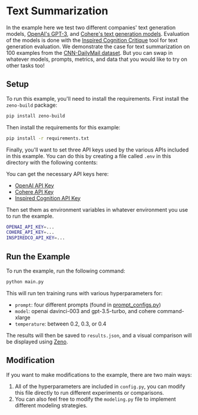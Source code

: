 # Text Summarization

In the example here we test two different companies' text generation models,
[OpenAI's GPT-3](https://openai.com/blog/gpt-3-apps/), and
[Cohere's text generation models](https://cohere.ai/generate). Evaluation of
the models is done with the
[Inspired Cognition Critique](https://docs.inspiredco.ai/critique/)
tool for text generation evaluation. We demonstrate the case for text summarization
on 100 examples from the
[CNN-DailyMail dataset](https://huggingface.co/datasets/cnn_dailymail). But you can
swap in whatever models, prompts, metrics, and data that you would like to try on
other tasks too!

## Setup

To run this example, you'll need to install the requirements.
First install the `zeno-build` package:

```bash
pip install zeno-build
```

Then install the requirements for this example:

```bash
pip install -r requirements.txt
```

Finally, you'll want to set three API keys used by the various APIs
included in this example. You can do this by creating a file called
`.env` in this directory with the following contents:

You can get the necessary API keys here:

* [OpenAI API Key](https://openai.com/blog/openai-api/)
* [Cohere API Key](https://cohere.ai/)
* [Inspired Cognition API Key](https://dashboard.inspiredco.ai)

Then set them as environment variables in whatever environment you use to
run the example.

```bash
OPENAI_API_KEY=...
COHERE_API_KEY=...
INSPIREDCO_API_KEY=...
```

## Run the Example

To run the example, run the following command:

```bash
python main.py
```

This will run ten training runs with various hyperparameters for:

* `prompt`: four different prompts (found in [prompt_configs.py](prompt_configs.py))
* `model`: openai davinci-003 and gpt-3.5-turbo, and cohere command-xlarge
* `temperature`: between 0.2, 0.3, or 0.4

The results will then be saved to `results.json`, and a visual
comparison will be displayed using [Zeno](https://zenoml.com/).

## Modification

If you want to make modifications to the example, there are two main ways:

1. All of the hyperparameters are included in `config.py`, you can modify this
   file directly to run different experiments or comparisons.
2. You can also feel free to modify the `modeling.py` file to implement different
   modeling strategies.
